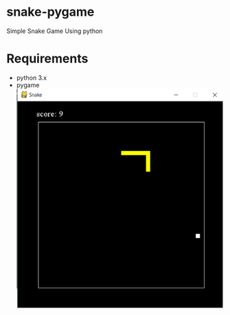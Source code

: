 # snake-pygame
Simple Snake Game Using python
# Requirements
- python 3.x
- pygame
![alt tag](https://raw.githubusercontent.com/Rakshitpuniani/snake-pygame/master/snake%20game%20screenshot.png)
